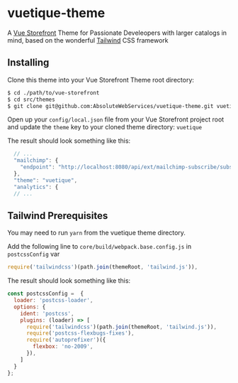 # vuetique-theme

A [Vue Storefront](https://www.vuestorefront.io) Theme for Passionate Develeopers with larger catalogs in mind, based on the
wonderful [Tailwind](https://tailwindcss.com) CSS framework

## Installing

Clone this theme into your Vue Storefront Theme root directory:
```bash
$ cd ./path/to/vue-storefront
$ cd src/themes
$ git clone git@github.com:AbsoluteWebServices/vuetique-theme.git vuetique
```

Open up your `config/local.json` file from your Vue Storefront project root and update the `theme` key to your cloned theme directory: `vuetique`

The result should look something like this:

```js
  // ...
  "mailchimp": {
    "endpoint": "http://localhost:8080/api/ext/mailchimp-subscribe/subscribe"
  },
  "theme": "vuetique",
  "analytics": {
  // ...
```


## Tailwind Prerequisites

You may need to run `yarn` from the vuetique theme directory.

Add the following line to `core/build/webpack.base.config.js` in `postcssConfig` var

```js
require('tailwindcss')(path.join(themeRoot, 'tailwind.js')),
```

The result should look something like this:

```js
const postcssConfig =  {
  loader: 'postcss-loader',
  options: {
    ident: 'postcss',
    plugins: (loader) => [
      require('tailwindcss')(path.join(themeRoot, 'tailwind.js')),
      require('postcss-flexbugs-fixes'),
      require('autoprefixer')({
        flexbox: 'no-2009',
      }),
    ]
  }
};
```
